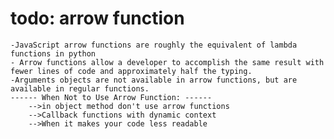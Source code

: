 # todo: arrow function
    -JavaScript arrow functions are roughly the equivalent of lambda functions in python
    - Arrow functions allow a developer to accomplish the same result with fewer lines of code and approximately half the typing.
    -Arguments objects are not available in arrow functions, but are available in regular functions.
    ------ When Not to Use Arrow Function: ------
        -->in object method don't use arrow functions
        -->Callback functions with dynamic context
        -->When it makes your code less readable